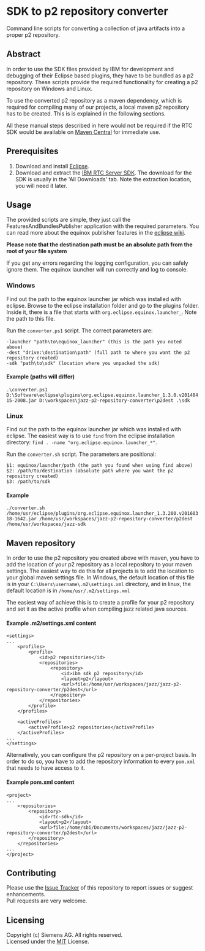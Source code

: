 # SDK to p2 repository converter
Command line scripts for converting a collection of java artifacts into a proper p2 repository.

## Abstract
In order to use the SDK files provided by IBM for development and debugging of their Eclipse based plugins, they have to be bundled as a p2 repository. These scripts provide the required functionality for creating a p2 repository on Windows and Linux.

To use the converted p2 repository as a maven dependency, which is required for compiling many of our projects, a local maven p2 repository has to be created. This is is explained in the following sections.

All these manual steps described in here would not be required if the RTC SDK would be available on [Maven Central](https://search.maven.org/) for immediate use.

## Prerequisites
1. Download and install [Eclipse](https://www.eclipse.org/downloads/).
2. Download and extract the [IBM RTC Server SDK](https://jazz.net/downloads/rational-team-concert). The download for the SDK is usually in the 'All Downloads' tab. Note the extraction location, you will need it later.

## Usage
The provided scripts are simple, they just call the FeaturesAndBundlesPublisher application with the required parameters. You can read more about the equinox publisher features in the [eclipse wiki](https://wiki.eclipse.org/Equinox/p2/Publisher).

**Please note that the destination path must be an absolute path from the root of your file system**

If you get any errors regarding the logging configuration, you can safely ignore them. The equinox launcher will run correctly and log to console.

### Windows
Find out the path to the equinox launcher jar which was installed with eclipse. Browse to the eclipse installation folder and go to the plugins folder. Inside it, there is a file that starts with `org.eclipse.equinox.launcher_`. Note the path to this file.

Run the `converter.ps1` script. The correct parameters are:

```
-launcher "path\to\equinox_launcher" (this is the path you noted above)
-dest "drive:\destination\path" (full path to where you want the p2 repository created)
-sdk "path\to\sdk" (location where you unpacked the sdk)
```

#### Example (paths will differ)
`.\converter.ps1 D:\Software\eclipse\plugins\org.eclipse.equinox.launcher_1.3.0.v20140415-2008.jar D:\workspaces\jazz-p2-repository-converter\p2dest .\sdk`

### Linux
Find out the path to the equinox launcher jar which was installed with eclipse. The easiest way is to use `find` from the eclipse installation directory: `find . -name "org.eclipse.equinox.launcher_*"`.

Run the `converter.sh` script. The parameters are positional:

```
$1: equinox/launcher/path (the path you found when using find above)
$2: /path/to/destination (absolute path where you want the p2 repository created)
$3: /path/to/sdk
```

#### Example
`./converter.sh /home/usr/eclipse/plugins/org.eclipse.equinox.launcher_1.3.200.v20160318-1642.jar /home/usr/workspaces/jazz-p2-repository-converter/p2dest /home/usr/workspaces/jazz-sdk`

## Maven repository
In order to use the p2 repository you created above with maven, you have to add the location of your p2 repository as a local repository to your maven settings. The easiest way to do this for all projects is to add the location to your global maven settings file. In Windows, the default location of this file is in your `C:\Users\username\.m2\settings.xml` directory, and in linux, the default location is in `/home/usr/.m2/settings.xml`

The easiest way of achieve this is to create a profile for your p2 repository and set it as the active profile when compiling jazz related java sources.

#### Example .m2/settings.xml content
```
<settings>
...
    <profiles>
        <profile>
            <id>p2 repositories</id>
            <repositories>
                <repository>
                    <id>ibm sdk p2 repository</id>
                    <layout>p2</layout>
                    <url>file:/home/usr/workspaces/jazz/jazz-p2-repository-converter/p2dest</url>
                </repository>
            </repositories>
        </profile>
    </profiles>

    <activeProfiles>
        <activeProfile>p2 repositories</activeProfile>
    </activeProfiles>
...
</settings>

```

Alternatively, you can configure the p2 repository on a per-project basis. In order to do so, you have to add the repository information to every `pom.xml` that needs to have access to it.

#### Example pom.xml content
```
<project>
...
    <repositories>
        <repository>
            <id>rtc-sdk</id>
            <layout>p2</layout>
            <url>file:/home/sbi/Documents/workspaces/jazz/jazz-p2-repository-converter/p2dest</url>
        </repository>
    </repositories>
...
</project>
```

## Contributing
Please use the [Issue Tracker](https://github.com/jazz-community/jazz-p2-repository-converter/issues) of this repository to report issues or suggest enhancements.<br>
Pull requests are very welcome.

## Licensing
Copyright (c) Siemens AG. All rights reserved.<br>
Licensed under the [MIT](https://github.com/jazz-community/jazz-p2-repository-converter/blob/master/LICENSE) License.

